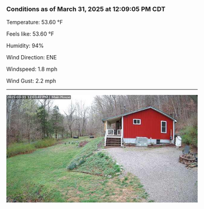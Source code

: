 ### Conditions as of March 31, 2025 at 12:09:05 PM CDT 

Temperature: 53.60 &deg;F

Feels like: 53.60 &deg;F

Humidity: 94%

Wind Direction: ENE

Windspeed: 1.8 mph

Wind Gust: 2.2 mph

---

<img src="./images/latest.jpeg"/>

